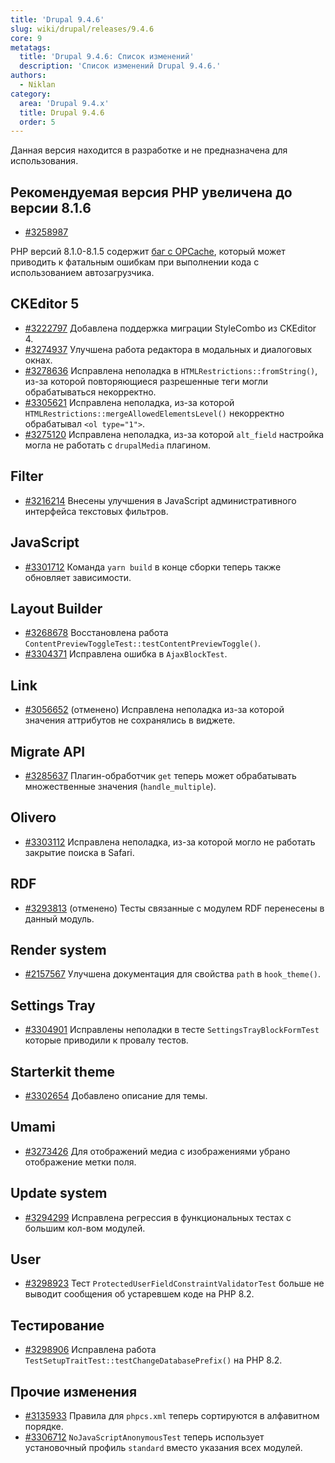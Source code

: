 ```yaml
---
title: 'Drupal 9.4.6'
slug: wiki/drupal/releases/9.4.6
core: 9
metatags:
  title: 'Drupal 9.4.6: Список изменений'
  description: 'Список изменений Drupal 9.4.6.'
authors:
  - Niklan
category:
  area: 'Drupal 9.4.x'
  title: Drupal 9.4.6
  order: 5
---
```


<Aside type="warning">

Данная версия находится в разработке и не предназначена для использования.

</Aside>

## Рекомендуемая версия PHP увеличена до версии 8.1.6

- [#3258987](https://www.drupal.org/node/3258987)

PHP версий 8.1.0-8.1.5 содержит [баг с OPCache](https://github.com/php/php-src/issues/8164),
который может приводить к фатальным ошибкам при выполнении кода с использованием
автозагрузчика.

## CKEditor 5

- [#3222797](https://www.drupal.org/node/3222797) Добавлена поддержка миграции StyleCombo из CKEditor 4.
- [#3274937](https://www.drupal.org/node/3274937) Улучшена работа редактора в модальных и диалоговых окнах.
- [#3278636](https://www.drupal.org/node/3278636) Исправлена неполадка в `HTMLRestrictions::fromString()`, из-за 
  которой повторяющиеся разрешенные теги могли обрабатываться некорректно.
- [#3305621](https://www.drupal.org/node/3305621) Исправлена неполадка, 
  из-за которой `HTMLRestrictions::mergeAllowedElementsLevel()` некорректно 
  обрабатывал `<ol type="1">`.
- [#3275120](https://www.drupal.org/node/3275120) Исправлена неполадка, из-за которой `alt_field` настройка могла не работать с `drupalMedia` плагином.

## Filter

- [#3216214](https://www.drupal.org/node/3216214) Внесены улучшения в 
  JavaScript административного интерфейса текстовых фильтров.

## JavaScript

- [#3301712](https://www.drupal.org/node/3301712) Команда `yarn build` в конце сборки теперь также обновляет 
  зависимости.

## Layout Builder

- [#3268678](https://www.drupal.org/node/3268678) Восстановлена работа 
  `ContentPreviewToggleTest::testContentPreviewToggle()`.
- [#3304371](https://www.drupal.org/node/3304371) Исправлена ошибка в 
  `AjaxBlockTest`.

## Link

- [#3056652](https://www.drupal.org/node/3056652) (отменено) Исправлена неполадка из-за которой значения аттрибутов 
  не сохранялись в виджете.

## Migrate API

- [#3285637](https://www.drupal.org/node/3285637) Плагин-обработчик `get` теперь может обрабатывать множественные
  значения (`handle_multiple`).

## Olivero

- [#3303112](https://www.drupal.org/node/3303112) Исправлена неполадка, 
  из-за которой могло не работать закрытие поиска в Safari.

## RDF

- [#3293813](https://www.drupal.org/node/3293813) (отменено) Тесты связанные с модулем RDF перенесены в данный модуль.

## Render system

- [#2157567](https://www.drupal.org/node/2157567) Улучшена документация для свойства `path` в `hook_theme()`.

## Settings Tray

- [#3304901](https://www.drupal.org/node/3304901) Исправлены неполадки в 
  тесте `SettingsTrayBlockFormTest` которые приводили к провалу тестов.

## Starterkit theme

- [#3302654](https://www.drupal.org/node/3302654) Добавлено описание для темы.

## Umami

- [#3273426](https://www.drupal.org/node/3273426) Для отображений медиа с 
  изображениями убрано отображение метки поля.

## Update system

- [#3294299](https://www.drupal.org/node/3294299) Исправлена регрессия в функциональных тестах с большим кол-вом 
  модулей.

## User

- [#3298923](https://www.drupal.org/node/3298923) Тест `ProtectedUserFieldConstraintValidatorTest` больше не выводит 
  сообщения об устаревшем коде на PHP 8.2.

## Тестирование

- [#3298906](https://www.drupal.org/node/3298906) Исправлена работа
  `TestSetupTraitTest::testChangeDatabasePrefix()` на PHP 8.2.

## Прочие изменения

- [#3135933](https://www.drupal.org/node/3135933) Правила для `phpcs.xml` теперь сортируются в алфавитном порядке.
- [#3306712](https://www.drupal.org/node/3306712) 
  `NoJavaScriptAnonymousTest` теперь использует установочный профиль 
  `standard` вместо указания всех модулей.
